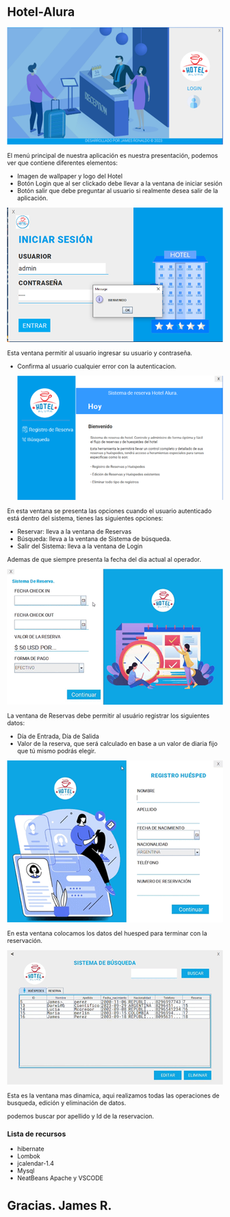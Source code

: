 # Hotel-Alura

![Inicio](<Captura de pantalla 2023-09-16 125047.png>)

El menú principal de nuestra aplicación es nuestra presentación, podemos ver que contiene diferentes elementos:
* Imagen de wallpaper y logo del Hotel
* Botón Login que al ser clickado debe llevar a la ventana de iniciar sesión
* Botón salir que debe preguntar al usuario si realmente desea salir de la aplicación.


![Login](<Captura de pantalla 2023-09-20 102605.png>)

Esta ventana permitir al usuario ingresar su usuario y contraseña.
* Confirma al usuario cualquier error con la autenticacion.
  


  ![Menu de Usuario](MnUsuario.png)

En esta ventana se presenta las opciones cuando el usuario autenticado está dentro del sistema, tienes las siguientes opciones:

* Reservar: lleva a la ventana de Reservas
* Búsqueda: lleva a la ventana de Sistema de búsqueda.
* Salir del Sistema: lleva a la ventana de Login

Ademas de que siempre presenta la fecha del dia actual al operador.

![Reservación](<2023-09-20 10-33-46.gif>)

La ventana de Reservas debe permitir al usuário registrar los siguientes datos:

* Día de Entrada, Día de Salida
* Valor de la reserva, que será calculado en base a un valor de diaria fijo que tú mismo podrás elegir.



![Huesped](<2023-09-20 10-34-52.gif>)

En esta ventana colocamos los datos del huesped para terminar con la reservación. 

![Busqueda](<2023-09-20 10-36-29.gif>)

Esta es la ventana mas dinamica, aqui realizamos todas las operaciones de busqueda, edición y eliminación de datos.

podemos buscar por apellido y Id de la reservacion.

### Lista de recursos
* hibernate
* Lombok
* jcalendar-1.4
* Mysql
* NeatBeans Apache y VSCODE


# Gracias. James R.